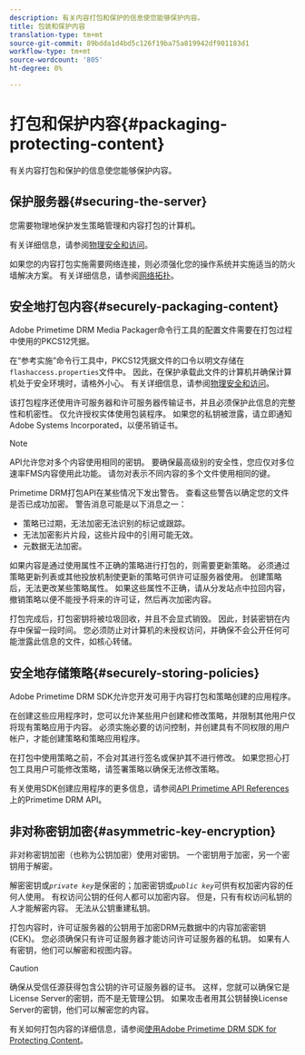```yaml
---
description: 有关内容打包和保护的信息使您能够保护内容。
title: 包装和保护内容
translation-type: tm+mt
source-git-commit: 89bdda1d4bd5c126f19ba75a819942df901183d1
workflow-type: tm+mt
source-wordcount: '805'
ht-degree: 0%

---
```



# 打包和保护内容{#packaging-protecting-content}

有关内容打包和保护的信息使您能够保护内容。

## 保护服务器{#securing-the-server}

您需要物理地保护发生策略管理和内容打包的计算机。

有关详细信息，请参阅[物理安全和访问](../../secure-deployment-guidelines/physical-sec-and-access.md)。

如果您的内容打包实施需要网络连接，则必须强化您的操作系统并实施适当的防火墙解决方案。 有关详细信息，请参阅[网络拓扑](../../secure-deployment-guidelines/overview/network-topology.md)。

## 安全地打包内容{#securely-packaging-content}

Adobe Primetime DRM Media Packager命令行工具的配置文件需要在打包过程中使用的PKCS12凭据。

在“参考实施”命令行工具中，PKCS12凭据文件的口令以明文存储在`flashaccess.properties`文件中。 因此，在保护承载此文件的计算机并确保计算机处于安全环境时，请格外小心。 有关详细信息，请参阅[物理安全和访问](../../secure-deployment-guidelines/physical-sec-and-access.md)。

该打包程序还使用许可服务器和许可服务器传输证书，并且必须保护此信息的完整性和机密性。 仅允许授权实体使用包装程序。 如果您的私钥被泄露，请立即通知Adobe Systems Incorporated，以便吊销证书。

>[!NOTE]
>
>API允许您对多个内容使用相同的密钥。 要确保最高级别的安全性，您应仅对多位速率FMS内容使用此功能。 请勿对表示不同内容的多个文件使用相同的键。

Primetime DRM打包API在某些情况下发出警告。 查看这些警告以确定您的文件是否已成功加密。 警告消息可能是以下消息之一：

* 策略已过期，无法加密无法识别的标记或跟踪。
* 无法加密影片片段，这些片段中的引用可能无效。
* 元数据无法加密。

如果内容是通过使用属性不正确的策略进行打包的，则需要更新策略。 必须通过策略更新列表或其他投放机制使更新的策略可供许可证服务器使用。 创建策略后，无法更改某些策略属性。 如果这些属性不正确，请从分发站点中拉回内容，撤销策略以便不能授予将来的许可证，然后再次加密内容。

打包完成后，打包密钥将被垃圾回收，并且不会显式销毁。 因此，封装密钥在内存中保留一段时间。 您必须防止对计算机的未授权访问，并确保不会公开任何可能泄露此信息的文件，如核心转储。

## 安全地存储策略{#securely-storing-policies}

Adobe Primetime DRM SDK允许您开发可用于内容打包和策略创建的应用程序。

在创建这些应用程序时，您可以允许某些用户创建和修改策略，并限制其他用户仅将现有策略应用于内容。 必须实施必要的访问控制，并创建具有不同权限的用户帐户，才能创建策略和策略应用程序。

在打包中使用策略之前，不会对其进行签名或保护其不进行修改。 如果您担心打包工具用户可能修改策略，请签署策略以确保无法修改策略。

有关使用SDK创建应用程序的更多信息，请参阅[API Primetime API References](https://help.adobe.com/en_US/primetime/api/index.html#api-Adobe_Primetime_API_References)上的Primetime DRM API。

## 非对称密钥加密{#asymmetric-key-encryption}

非对称密钥加密（也称为公钥加密）使用对密钥。 一个密钥用于加密，另一个密钥用于解密。

解密密钥或&#x200B;*`private key`*&#x200B;是保密的；加密密钥或&#x200B;*`public key`*&#x200B;可供有权加密内容的任何人使用。 有权访问公钥的任何人都可以加密内容。 但是，只有有权访问私钥的人才能解密内容。 无法从公钥重建私钥。

打包内容时，许可证服务器的公钥用于加密DRM元数据中的内容加密密钥(CEK)。 您必须确保只有许可证服务器才能访问许可证服务器的私钥。 如果有人有密钥，他们可以解密和视图内容。

>[!CAUTION]
>
>确保从受信任源获得包含公钥的许可证服务器的证书。 这样，您就可以确保它是License Server的密钥，而不是无管理公钥。 如果攻击者用其公钥替换License Server的密钥，他们可以解密您的内容。

有关如何打包内容的详细信息，请参阅[使用Adobe Primetime DRM SDK for Protecting Content](https://helpx.adobe.com/content/dam/help/en/primetime/drm/drm_protecting_content.pdf)。